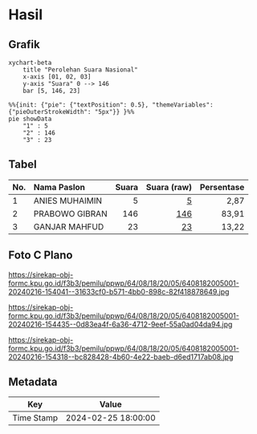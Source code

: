 # Hasil

## Grafik

```mermaid
xychart-beta
    title "Perolehan Suara Nasional"
    x-axis [01, 02, 03]
    y-axis "Suara" 0 --> 146
    bar [5, 146, 23]
```

```mermaid
%%{init: {"pie": {"textPosition": 0.5}, "themeVariables": {"pieOuterStrokeWidth": "5px"}} }%%
pie showData
    "1" : 5
    "2" : 146
    "3" : 23
```

## Tabel

| No. | Nama Paslon    | Suara | Suara (raw) | Persentase |
|:--- |:-------------- | -----:| -----------:| ----------:|
| 1   | ANIES MUHAIMIN | 5     | [5][p-1]    | 2,87       |
| 2   | PRABOWO GIBRAN | 146   | [146][p-2]  | 83,91      |
| 3   | GANJAR MAHFUD  | 23    | [23][p-3]   | 13,22      |


[p-1]: https://github.com/gigit-pemilu/pemilu-2024/blob/main/pilpres/hitung-suara/sub/64-kalimantan-timur/sub/08-kutai-timur/sub/18-long-mesangat/sub/2005-melan/sub/001-tps/sub/paslon-1.txt
[p-2]: https://github.com/gigit-pemilu/pemilu-2024/blob/main/pilpres/hitung-suara/sub/64-kalimantan-timur/sub/08-kutai-timur/sub/18-long-mesangat/sub/2005-melan/sub/001-tps/sub/paslon-2.txt
[p-3]: https://github.com/gigit-pemilu/pemilu-2024/blob/main/pilpres/hitung-suara/sub/64-kalimantan-timur/sub/08-kutai-timur/sub/18-long-mesangat/sub/2005-melan/sub/001-tps/sub/paslon-3.txt

## Foto C Plano

https://sirekap-obj-formc.kpu.go.id/f3b3/pemilu/ppwp/64/08/18/20/05/6408182005001-20240216-154041--31633cf0-b571-4bb0-898c-82f418878649.jpg

https://sirekap-obj-formc.kpu.go.id/f3b3/pemilu/ppwp/64/08/18/20/05/6408182005001-20240216-154435--0d83ea4f-6a36-4712-9eef-55a0ad04da94.jpg

https://sirekap-obj-formc.kpu.go.id/f3b3/pemilu/ppwp/64/08/18/20/05/6408182005001-20240216-154318--bc828428-4b60-4e22-baeb-d6ed1717ab08.jpg


## Metadata

| Key        | Value               |
| ---------- | ------------------- |
| Time Stamp | 2024-02-25 18:00:00 |



